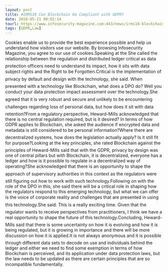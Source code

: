 ```yaml
---
layout: post
title: #IRMS18 Can Blockchain be Compliant with GDPR?
date: 2018-05-21 00:02:14
tourl: https://www.infosecurity-magazine.com:443/news/irms18-blockchain-compliant-gdpr/
tags: [GDPR,Law]
---
```

Cookies enable us to provide the best experience possible and help us understand how visitors use our website. By browsing Infosecurity Magazine, you agree to our use of cookies.Speaking at the She called the relationship between the regulation and distributed ledger critical as data protection officers need to understand its impact, how it sits with data subject rights and the Right to be Forgotten.Critical is the implementation of privacy by default and design with the technology, she said. When presented with a technology like Blockchain, what does a DPO do? Well you conduct your data protection impact assessment over the technology.She agreed that it is very robust and secure and unlikely to be encountering challenges regarding loss of personal data, but how does it sit with data retention?From a regulatory perspective, Heward-Mills acknowledged that there is no central regulation required, but is it desired? In terms of how GDPR applies to Blockchain, she asked the audience if encrypted data and metadata is still considered to be personal information?Where there are decentralized systems, how does the legislation actually apply? Is it still fit for purpose?Looking at the key principles, she rated Blockchain against the principles of Heward-Mills said that with the GDPR, privacy by design was one of central pillars but with Blockchain, it is decentralized, everyone has a ledger and how is it possible to regulate in a decentralized way of operating?She acknowledged that there is an opportunity to shape the approach of supervisory authorities in this context as the regulators were still figuring out how to work with such technology.Following on with the role of the DPO in this, she said there will be a critical role in shaping how the regulators respond to this emerging technology, but what we can offer is the voice of corporate reality and challenges that are presented in using this technology.She said: This is a really exciting time. Given that the regulator wants to receive perspectives from practitioners, I think we have a real opportunity to shape the future of this technology.Concluding, Heward-Mills said that there is some uncertainty on how it is evolving and how it is being regulated, but it is growing in importance and there will be more discussion on how it is applied.It is not always anonymous and it is possible through different data sets to decode on use and individuals behind the ledger and either we need to find some exemption in terms of how Blockchain is perceived, and its application under data protection laws, but the law needs to be updated as there are certain principles that are so incompatible fundamentally.